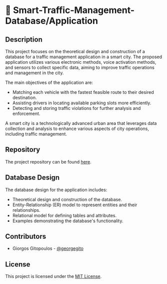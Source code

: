 # 🚦 Smart-Traffic-Management-Database/Application

## Description
This project focuses on the theoretical design and construction of a database for a traffic management application in a smart city. The proposed application utilizes various electronic methods, voice activation methods, and sensors to collect specific data, aiming to improve traffic operations and management in the city.

The main objectives of the application are:
- Matching each vehicle with the fastest feasible route to their desired destination.
- Assisting drivers in locating available parking slots more efficiently.
- Detecting and storing traffic violations for further analysis and enforcement.

A smart city is a technologically advanced urban area that leverages data collection and analysis to enhance various aspects of city operations, including traffic management.

## Repository
The project repository can be found [here](https://github.com/christos99/smart-traffic-management-database).

## Database Design
The database design for the application includes:
- Theoretical design and construction of the database.
- Entity-Relationship (ER) model to represent entities and their relationships.
- Relational model for defining tables and attributes.
- Examples demonstrating the database's functionality.


## Contributors
- Giorgos Gitopoulos - [@georgegito](https://github.com/georgegito)

## License
This project is licensed under the [MIT License](https://opensource.org/licenses/MIT).

